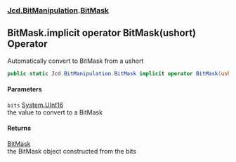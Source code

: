 ### [Jcd.BitManipulation](Jcd_BitManipulation.md 'Jcd.BitManipulation').[BitMask](Jcd_BitManipulation_BitMask.md 'Jcd.BitManipulation.BitMask')
## BitMask.implicit operator BitMask(ushort) Operator
Automatically convert to BitMask from a ushort  
```csharp
public static Jcd.BitManipulation.BitMask implicit operator BitMask(ushort bits);
```
#### Parameters
<a name='Jcd_BitManipulation_BitMask_op_ImplicitJcd_BitManipulation_BitMask(ushort)_bits'></a>
`bits` [System.UInt16](https://docs.microsoft.com/en-us/dotnet/api/System.UInt16 'System.UInt16')  
the value to convert to a BitMask
  
#### Returns
[BitMask](Jcd_BitManipulation_BitMask.md 'Jcd.BitManipulation.BitMask')  
the BitMask object constructed from the bits
